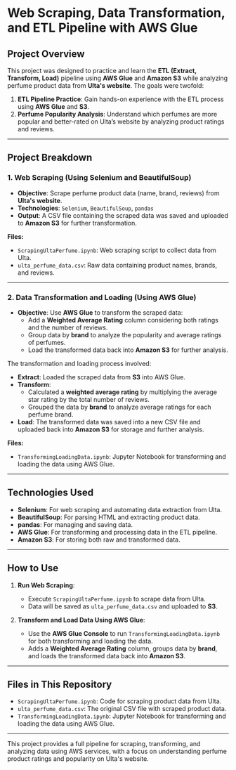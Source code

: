 # Web Scraping, Data Transformation, and ETL Pipeline with AWS Glue

## Project Overview

This project was designed to practice and learn the **ETL (Extract, Transform, Load)** pipeline using **AWS Glue** and **Amazon S3** while analyzing perfume product data from **Ulta's website**. The goals were twofold:

1. **ETL Pipeline Practice**: Gain hands-on experience with the ETL process using **AWS Glue** and **S3**.
2. **Perfume Popularity Analysis**: Understand which perfumes are more popular and better-rated on Ulta’s website by analyzing product ratings and reviews.

---

## Project Breakdown

### 1. Web Scraping (Using Selenium and BeautifulSoup)

- **Objective**: Scrape perfume product data (name, brand, reviews) from **Ulta's website**.
- **Technologies**: `Selenium`, `BeautifulSoup`, `pandas`
- **Output**: A CSV file containing the scraped data was saved and uploaded to **Amazon S3** for further transformation.

**Files:**
- `ScrapingUltaPerfume.ipynb`: Web scraping script to collect data from Ulta.
- `ulta_perfume_data.csv`: Raw data containing product names, brands, and reviews.

---

### 2. Data Transformation and Loading (Using AWS Glue)

- **Objective**: Use **AWS Glue** to transform the scraped data:
  - Add a **Weighted Average Rating** column considering both ratings and the number of reviews.
  - Group data by **brand** to analyze the popularity and average ratings of perfumes.
  - Load the transformed data back into **Amazon S3** for further analysis.

The transformation and loading process involved:
- **Extract**: Loaded the scraped data from **S3** into AWS Glue.
- **Transform**: 
  - Calculated a **weighted average rating** by multiplying the average star rating by the total number of reviews.
  - Grouped the data by **brand** to analyze average ratings for each perfume brand.
- **Load**: The transformed data was saved into a new CSV file and uploaded back into **Amazon S3** for storage and further analysis.

**Files:**
- `TransformingLoadingData.ipynb`: Jupyter Notebook for transforming and loading the data using AWS Glue.

---

## Technologies Used

- **Selenium**: For web scraping and automating data extraction from Ulta.
- **BeautifulSoup**: For parsing HTML and extracting product data.
- **pandas**: For managing and saving data.
- **AWS Glue**: For transforming and processing data in the ETL pipeline.
- **Amazon S3**: For storing both raw and transformed data.

---

## How to Use

1. **Run Web Scraping**:
   - Execute `ScrapingUltaPerfume.ipynb` to scrape data from Ulta.
   - Data will be saved as `ulta_perfume_data.csv` and uploaded to **S3**.

2. **Transform and Load Data Using AWS Glue**:
   - Use the **AWS Glue Console** to run `TransformingLoadingData.ipynb` for both transforming and loading the data.
   - Adds a **Weighted Average Rating** column, groups data by **brand**, and loads the transformed data back into **Amazon S3**.

---

## Files in This Repository

- `ScrapingUltaPerfume.ipynb`: Code for scraping product data from Ulta.
- `ulta_perfume_data.csv`: The original CSV file with scraped product data.
- `TransformingLoadingData.ipynb`: Jupyter Notebook for transforming and loading the data using AWS Glue.

---

This project provides a full pipeline for scraping, transforming, and analyzing data using AWS services, with a focus on understanding perfume product ratings and popularity on Ulta's website.
